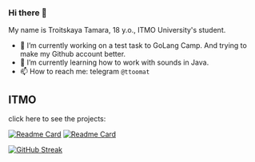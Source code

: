 ### Hi there 👋
My name is Troitskaya Tamara, 18 y.o., ITMO University's student.

- 🔭 I’m currently working on a test task to GoLang Camp. And trying to make my Github account better.
- 🌱 I’m currently learning how to work with sounds in Java.
- 📫 How to reach me: telegram ```@ttoomat```

## ITMO

click here to see the projects:

[![Readme Card](https://github-readme-stats.vercel.app/api/pin/?username=cgsg-tt6&theme=prussian&repo=itmo)](https://github.com/cgsg-tt6/itmo)
[![Readme Card](https://github-readme-stats.vercel.app/api/pin/?username=cgsg-tt6&theme=prussian&repo=test-tasks)](https://github.com/cgsg-tt6/test-tasks)

[![GitHub Streak](https://streak-stats.demolab.com/?user=cgsg-tt6&line_height=20&theme=prussian)](https://git.io/streak-stats)


<!--
**cgsg-tt6/cgsg-tt6** is a ✨ _special_ ✨ repository because its `README.md` (this file) appears on your GitHub profile.

Here are some ideas to get you started:

- 🔭 I’m currently working on ...
- 🌱 I’m currently learning ...
- 👯 I’m looking to collaborate on ...
- 🤔 I’m looking for help with ...
- 💬 Ask me about ...
- 📫 How to reach me: ...
- 😄 Pronouns: ...
- ⚡ Fun fact: ...

It's 24.02.2023, 2:16 now. I want to study more since this moment
-->

